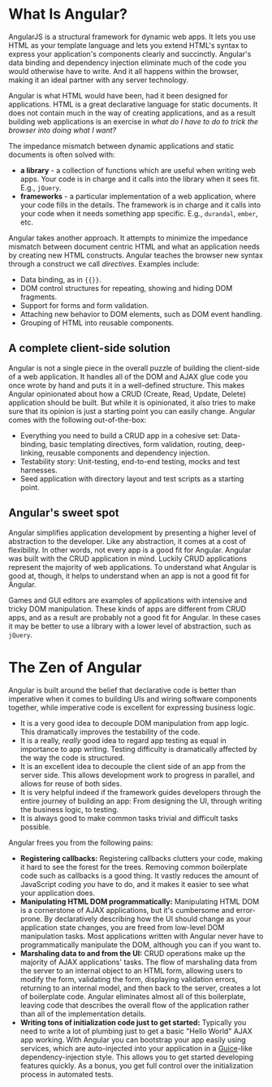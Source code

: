 <!--
{
"name" : "introduction",
"version" : "0.1",
"title" : "Introduction",
"description" : "Explain the big picture of Angular.",
"homepage" : "https://docs.angularjs.org/guide",
"freshnessDate" : 2015-06-02,
"license" : "CC BY 3.0"
}
-->


# What Is Angular?

AngularJS is a structural framework for dynamic web apps. It lets you use HTML as your template
language and lets you extend HTML's syntax to express your application's components clearly and
succinctly. Angular's data binding and dependency injection eliminate much of the code you
would otherwise have to write. And it all happens within the browser, making it
an ideal partner with any server technology.

Angular is what HTML would have been, had it been designed for applications. HTML is a great
declarative language for static documents. It does not contain much in the way of creating
applications, and as a result building web applications is an exercise in *what do I have to do
to trick the browser into doing what I want?*

The impedance mismatch between dynamic applications and static documents is often solved with:

  * **a library** - a collection of functions which are useful when writing web apps. Your code is
    in charge and it calls into the library when it sees fit. E.g., `jQuery`.
  * **frameworks** - a particular implementation of a web application, where your code fills in
    the details. The framework is in charge and it calls into your code when it needs something
    app specific. E.g., `durandal`, `ember`, etc.


Angular takes another approach. It attempts to minimize the impedance mismatch between document
centric HTML and what an application needs by creating new HTML constructs. Angular teaches the
browser new syntax through a construct we call *directives*. Examples include:

  * Data binding, as in `{{}}`.
  * DOM control structures for repeating, showing and hiding DOM fragments.
  * Support for forms and form validation.
  * Attaching new behavior to DOM elements, such as DOM event handling.
  * Grouping of HTML into reusable components.



## A complete client-side solution

Angular is not a single piece in the overall puzzle of building the client-side of a web
application. It handles all of the DOM and AJAX glue code you once wrote by hand and puts it in a
well-defined structure. This makes Angular opinionated about how a CRUD (Create, Read, Update, Delete)
application should be built. But while it is opinionated, it also tries to make sure that its opinion 
is just a starting point you can easily change. Angular comes with the following out-of-the-box:

  * Everything you need to build a CRUD app in a cohesive set: Data-binding, basic templating
    directives, form validation, routing, deep-linking, reusable components and dependency injection.
  * Testability story: Unit-testing, end-to-end testing, mocks and test harnesses.
  * Seed application with directory layout and test scripts as a starting point.


## Angular's sweet spot

Angular simplifies application development by presenting a higher level of abstraction to the
developer. Like any abstraction, it comes at a cost of flexibility. In other words, not every app
is a good fit for Angular. Angular was built with the CRUD application in mind. Luckily CRUD
applications represent the majority of web applications. To understand what Angular is
good at, though, it helps to understand when an app is not a good fit for Angular.

Games and GUI editors are examples of applications with intensive and tricky DOM manipulation.
These kinds of apps are different from CRUD apps, and as a result are probably not a good fit for Angular.
In these cases it may be better to use a library with a lower level of abstraction, such as `jQuery`.

# The Zen of Angular

Angular is built around the belief that declarative code is better than imperative when it comes
to building UIs and wiring software components together, while imperative code is excellent for
expressing business logic.


  * It is a very good idea to decouple DOM manipulation from app logic. This dramatically improves
    the testability of the code.
  * It is a really, _really_ good idea to regard app testing as equal in importance to app
    writing. Testing difficulty is dramatically affected by the way the code is structured.
  * It is an excellent idea to decouple the client side of an app from the server side. This
    allows development work to progress in parallel, and allows for reuse of both sides.
  * It is very helpful indeed if the framework guides developers through the entire journey of
    building an app: From designing the UI, through writing the business logic, to testing.
  * It is always good to make common tasks trivial and difficult tasks possible.



Angular frees you from the following pains:

  * **Registering callbacks:** Registering callbacks clutters your code, making it hard to see the
    forest for the trees. Removing common boilerplate code such as callbacks is a good thing. It
    vastly reduces the amount of JavaScript coding _you_ have to do, and it makes it easier to see
    what your application does.
  * **Manipulating HTML DOM programmatically:** Manipulating HTML DOM is a cornerstone of AJAX
    applications, but it's cumbersome and error-prone. By declaratively describing how the UI
    should change as your application state changes, you are freed from low-level DOM manipulation
    tasks. Most applications written with Angular never have to programmatically manipulate the
    DOM, although you can if you want to.
  * **Marshaling data to and from the UI:** CRUD operations make up the majority of AJAX
    applications' tasks. The flow of marshaling data from the server to an internal object to an HTML
    form, allowing users to modify the form, validating the form, displaying validation errors,
    returning to an internal model, and then back to the server, creates a lot of boilerplate
    code. Angular eliminates almost all of this boilerplate, leaving code that describes the
    overall flow of the application rather than all of the implementation details.
  * **Writing tons of initialization code just to get started:** Typically you need to write a lot
    of plumbing just to get a basic "Hello World" AJAX app working. With Angular you can bootstrap
    your app easily using services, which are auto-injected into your application in a
    [Guice](https://github.com/google/guice)-like dependency-injection style. This allows you
    to get started developing features quickly. As a bonus, you get full control over the
    initialization process in automated tests.

